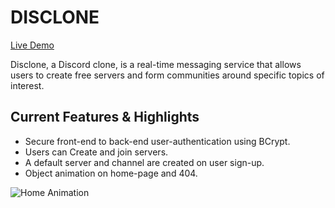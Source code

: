 # DISCLONE

[Live Demo](https://disclone-rf.herokuapp.com/#/)

Disclone, a Discord clone, is a real-time messaging service that allows users to create free servers and form communities around specific topics of interest.

## Current Features & Highlights

* Secure front-end to back-end user-authentication using BCrypt.
* Users can Create and join servers.
* A default server and channel are created on user sign-up.
* Object animation on home-page and 404.

![Home Animation](https://media.giphy.com/media/csRkbW4mbZ1Lr2d3Kf/giphy.gif)


